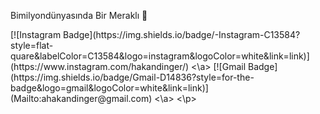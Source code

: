 Bimilyondünyasında Bir Meraklı 🤣

<p dir="auto">
<a> [![Instagram Badge](https://img.shields.io/badge/-Instagram-C13584?style=flat-quare&labelColor=C13584&logo=instagram&logoColor=white&link=link)](https://www.instagram.com/hakandinger/)
  <\a>
<a> 
[![Gmail Badge](https://img.shields.io/badge/Gmail-D14836?style=for-the-badge&logo=gmail&logoColor=white&link=link)](Mailto:ahakandinger@gmail.com)
<\a>
  <\p>
